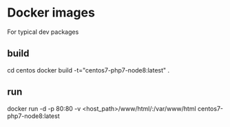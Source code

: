 # Docker images
For typical dev packages

## build
cd centos
docker build -t="centos7-php7-node8:latest" .

## run
docker run -d -p 80:80 -v <host_path>/www/html/:/var/www/html centos7-php7-node8:latest
